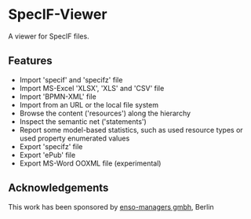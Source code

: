 # SpecIF-Viewer
A viewer for SpecIF files.

## Features
- Import 'specif' and 'specifz' file
- Import MS-Excel 'XLSX', 'XLS' and 'CSV' file
- Import 'BPMN-XML' file
- Import from an URL or the local file system
- Browse the content ('resources') along the hierarchy
- Inspect the semantic net ('statements')
- Report some model-based statistics, such as used resource types or used property enumerated values
- Export 'specifz' file
- Export 'ePub' file
- Export MS-Word OOXML file (experimental)

## Acknowledgements
This work has been sponsored by [enso-managers gmbh](http://enso-managers.de), Berlin
